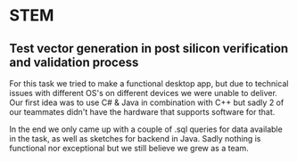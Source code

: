 # STEM

## Test vector generation in post silicon verification and validation process

For this task we tried to make a functional desktop app, but due to technical issues with different OS's on different
devices we were unable to deliver. Our first idea was to use C# & Java in combination with C++ but sadly 2 of our teammates didn't
have the hardware that supports software for that. 

In the end we only came up with a couple of .sql queries for data available in the task, as well as sketches for backend in Java. Sadly nothing is functional nor 
exceptional but we still believe we grew as a team.

